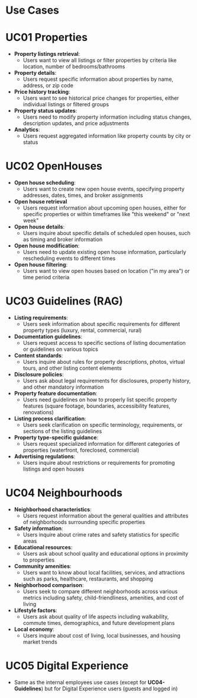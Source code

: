 # Use Cases

# UC01 Properties

- **Property listings retrieval**:
    - Users want to view all listings or filter properties by criteria like location, number of bedrooms/bathrooms
- **Property details**:
    - Users request specific information about properties by name, address, or zip code
- **Price history tracking**:
    - Users want to see historical price changes for properties, either individual listings or filtered groups
- **Property status updates**:
    - Users need to modify property information including status changes, description updates, and price adjustments
- **Analytics**:
    - Users request aggregated information like property counts by city or status

# UC02 OpenHouses

- **Open house scheduling**:
    - Users want to create new open house events, specifying property addresses, dates, times, and broker assignments
- **Open house retrieval**
    - Users request information about upcoming open houses, either for specific properties or within timeframes like "this weekend" or "next week"
- **Open house details**:
    - Users inquire about specific details of scheduled open houses, such as timing and broker information
- **Open house modification**:
    - Users need to update existing open house information, particularly rescheduling events to different times
- **Open house filtering**:
    - Users want to view open houses based on location ("in my area") or time period criteria

# UC03 Guidelines (RAG)

- **Listing requirements**:
    - Users seek information about specific requirements for different property types (luxury, rental, commercial, rural)
- **Documentation guidelines**:
    - Users request access to specific sections of listing documentation or guidelines on various topics
- **Content standards**:
    - Users inquire about rules for property descriptions, photos, virtual tours, and other listing content elements
- **Disclosure policies**:
    - Users ask about legal requirements for disclosures, property history, and other mandatory information
- **Property feature documentation**:
    - Users need guidelines on how to properly list specific property features (square footage, boundaries, accessibility features, renovations)
- **Listing process clarification**:
    - Users seek clarification on specific terminology, requirements, or sections of the listing guidelines
- **Property type-specific guidance**:
    - Users request specialized information for different categories of properties (waterfront, foreclosed, commercial)
- **Advertising regulations**:
    - Users inquire about restrictions or requirements for promoting listings and open houses

# UC04 Neighbourhoods

- **Neighborhood characteristics**:
    - Users request information about the general qualities and attributes of neighborhoods surrounding specific properties
- **Safety information**:
    - Users inquire about crime rates and safety statistics for specific areas
- **Educational resources**:
    - Users ask about school quality and educational options in proximity to properties
- **Community amenities**:
    - Users want to know about local facilities, services, and attractions such as parks, healthcare, restaurants, and shopping
- **Neighborhood comparison**:
    - Users seek to compare different neighborhoods across various metrics including safety, child-friendliness, amenities, and cost of living
- **Lifestyle factors**:
    - Users ask about quality of life aspects including walkability, commute times, demographics, and future development plans
- **Local economy**:
    - Users inquire about cost of living, local businesses, and housing market trends

# UC05 Digital Experience

- Same as the internal employees use cases (except for **UC04-Guidelines**) but for Digital Experience users (guests and logged in)
